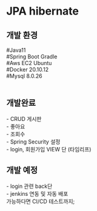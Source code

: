 # JPA hibernate 
<h2> 개발 환경</h2>
#Java11<br>
#Spring Boot Gradle<br>
#Aws EC2 Ubuntu <br>
#Docker 20.10.12 <br>
#Mysql 8.0.26<br>
<br>

 <h2>개발완료 </h2>
- CRUD 게시판<br>
- 좋아요<br>
- 조회수<br>
- Spring Security 설정<br>
- login, 회원가입 VIEW 단 (타임리프)
 <br>
 
<h2>개발 예정</h2>
- login 관련 back단 <br>
- jenkins 연동 및 자동 배포<br>
가능하다면 CI/CD 테스트까지;
